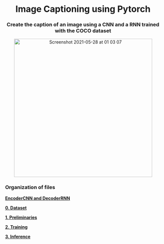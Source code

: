 <h1 align="center">Image Captioning using Pytorch</h1>

<h3 align="center">Create the caption of an image using a CNN and a RNN trained with the COCO dataset</h3>

<p align="center"> 
  <img width="447" alt="Screenshot 2021-05-28 at 01 03 07" src="https://user-images.githubusercontent.com/39239895/119907443-91d6e280-bf50-11eb-993c-282f1b88e58a.png">
</p>

### Organization of files

[**EncoderCNN and DecoderRNN**](https://github.com/aaronespasa/image-captioning-pytorch/blob/master/model.py)

[**0. Dataset**](https://github.com/aaronespasa/image-captioning-pytorch/blob/master/0_Dataset.ipynb)

[**1. Preliminaries**](https://github.com/aaronespasa/image-captioning-pytorch/blob/master/1_Preliminaries.ipynb)

[**2. Training**](https://github.com/aaronespasa/image-captioning-pytorch/blob/master/2_Training.ipynb)

[**3. Inference**](https://github.com/aaronespasa/image-captioning-pytorch/blob/master/3_Inference.ipynb)
